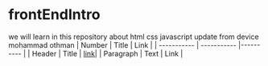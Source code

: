 # frontEndIntro
 we will learn in this repository about html css javascript
update from device
mohammad othman 
| Number | Title | Link |
| ----------- | ----------- |---------- |
| Header | Title | [link](./classes/class1.md)|
| Paragraph | Text | Link |